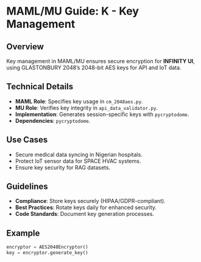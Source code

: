 # MAML/MU Guide: K - Key Management

## Overview
Key management in MAML/MU ensures secure encryption for **INFINITY UI**, using GLASTONBURY 2048’s 2048-bit AES keys for API and IoT data.

## Technical Details
- **MAML Role**: Specifies key usage in `cm_2048aes.py`.
- **MU Role**: Verifies key integrity in `api_data_validator.py`.
- **Implementation**: Generates session-specific keys with `pycryptodome`.
- **Dependencies**: `pycryptodome`.

## Use Cases
- Secure medical data syncing in Nigerian hospitals.
- Protect IoT sensor data for SPACE HVAC systems.
- Ensure key security for RAG datasets.

## Guidelines
- **Compliance**: Store keys securely (HIPAA/GDPR-compliant).
- **Best Practices**: Rotate keys daily for enhanced security.
- **Code Standards**: Document key generation processes.

## Example
```python
encryptor = AES2048Encryptor()
key = encryptor.generate_key()
```